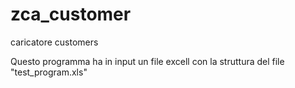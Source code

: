 # zca_customer
caricatore customers

Questo programma ha in input un file excell con la struttura del file "test_program.xls"

